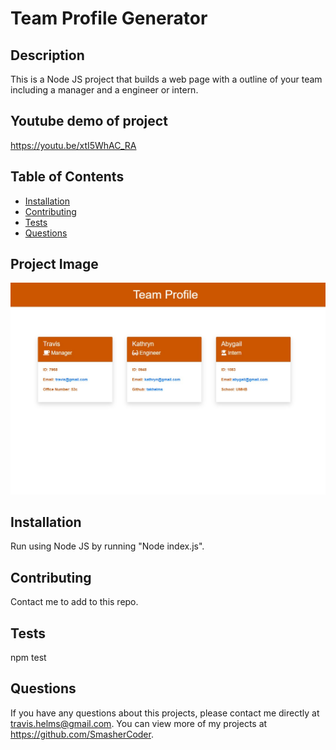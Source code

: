 # Team Profile Generator

  ## Description
  This is a Node JS project that builds a web page with a outline of your team including a manager and a engineer or intern. 

  ## Youtube demo of project
  https://youtu.be/xtI5WhAC_RA

  ## Table of Contents
  * [Installation](#installation)
  * [Contributing](#contributing)
  * [Tests](#tests)
  * [Questions](#questions)
  
  ## Project Image
  ![Screenshot of Project](./assets/images/teamprofile.jpg)
  
  ## Installation 
  Run using Node JS by running "Node index.js".

  ## Contributing 
  Contact me to add to this repo.

  ## Tests
  npm test

  ## Questions
  If you have any questions about this projects, please contact me directly at travis.helms@gmail.com. You can view more of my projects at https://github.com/SmasherCoder.

